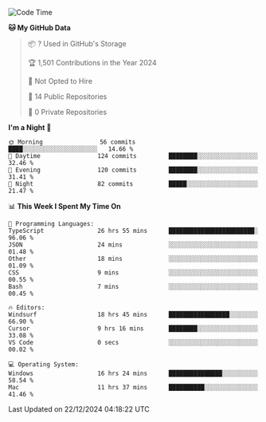 <!--START_SECTION:waka-->
![Code Time](http://img.shields.io/badge/Code%20Time-6%2C465%20hrs%2035%20mins-blue)

**🐱 My GitHub Data** 

> 📦 ? Used in GitHub's Storage 
 > 
> 🏆 1,501 Contributions in the Year 2024
 > 
> 🚫 Not Opted to Hire
 > 
> 📜 14 Public Repositories 
 > 
> 🔑 0 Private Repositories 
 > 
**I'm a Night 🦉** 

```text
🌞 Morning                56 commits          ████░░░░░░░░░░░░░░░░░░░░░   14.66 % 
🌆 Daytime                124 commits         ████████░░░░░░░░░░░░░░░░░   32.46 % 
🌃 Evening                120 commits         ████████░░░░░░░░░░░░░░░░░   31.41 % 
🌙 Night                  82 commits          █████░░░░░░░░░░░░░░░░░░░░   21.47 % 
```


📊 **This Week I Spent My Time On** 

```text
💬 Programming Languages: 
TypeScript               26 hrs 55 mins      ████████████████████████░   96.06 % 
JSON                     24 mins             ░░░░░░░░░░░░░░░░░░░░░░░░░   01.48 % 
Other                    18 mins             ░░░░░░░░░░░░░░░░░░░░░░░░░   01.09 % 
CSS                      9 mins              ░░░░░░░░░░░░░░░░░░░░░░░░░   00.55 % 
Bash                     7 mins              ░░░░░░░░░░░░░░░░░░░░░░░░░   00.45 % 

🔥 Editors: 
Windsurf                 18 hrs 45 mins      █████████████████░░░░░░░░   66.90 % 
Cursor                   9 hrs 16 mins       ████████░░░░░░░░░░░░░░░░░   33.08 % 
VS Code                  0 secs              ░░░░░░░░░░░░░░░░░░░░░░░░░   00.02 % 

💻 Operating System: 
Windows                  16 hrs 24 mins      ███████████████░░░░░░░░░░   58.54 % 
Mac                      11 hrs 37 mins      ██████████░░░░░░░░░░░░░░░   41.46 % 
```


 Last Updated on 22/12/2024 04:18:22 UTC
<!--END_SECTION:waka-->

